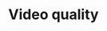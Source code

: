---
title: "Video quality"
img: "FeatureImage_vreveal1.webp"
link: "/old_pages/data/video_quality_databases/ISP - Video quality databases.html"
description: "(not from ISP)"
weight: 1
---